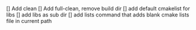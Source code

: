 [] Add clean
[] Add full-clean, remove build dir
[] add default cmakelist for libs
[] add libs as sub dir
[] add lists command that adds blank cmake lists file in current path